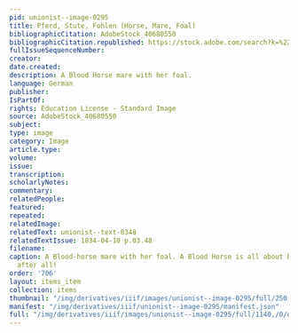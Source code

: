 ```yaml
---
pid: unionist--image-0295
title: Pferd, Stute, Fohlen (Horse, Mare, Foal)
bibliographicCitation: AdobeStock_40680550
bibliographicCitation.republished: https://stock.adobe.com/search?k=%22blood+horse%22&asset_id=40680550
fullIssueSequenceNumber: 
creator: 
date.created: 
description: A Blood Horse mare with her foal.
language: German
publisher: 
IsPartOf: 
rights: Education License - Standard Image
source: AdobeStock_40680550
subject: 
type: image
category: Image
article.type: 
volume: 
issue: 
transcription: 
scholarlyNotes: 
commentary: 
relatedPeople: 
featured: 
repeated: 
relatedImage: 
relatedText: unionist--text-0348
relatedTextIssue: 1834-04-10 p.03.48
filename: 
caption: A Blood-horse mare with her foal. A Blood Horse is all about Blood lines,
  after all!
order: '706'
layout: items_item
collection: items
thumbnail: "/img/derivatives/iiif/images/unionist--image-0295/full/250,/0/default.jpg"
manifest: "/img/derivatives/iiif/unionist--image-0295/manifest.json"
full: "/img/derivatives/iiif/images/unionist--image-0295/full/1140,/0/default.jpg"
---
```

